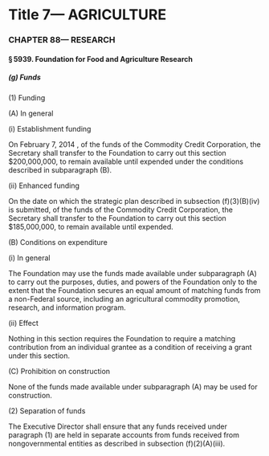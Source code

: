 
# Title 7— AGRICULTURE
### CHAPTER 88— RESEARCH
#### § 5939. Foundation for Food and Agriculture Research
##### (g) Funds

(1) Funding

(A) In general

(i) Establishment funding

On February 7, 2014 , of the funds of the Commodity Credit Corporation, the Secretary shall transfer to the Foundation to carry out this section $200,000,000, to remain available until expended under the conditions described in subparagraph (B).

(ii) Enhanced funding

On the date on which the strategic plan described in subsection (f)(3)(B)(iv) is submitted, of the funds of the Commodity Credit Corporation, the Secretary shall transfer to the Foundation to carry out this section $185,000,000, to remain available until expended.

(B) Conditions on expenditure

(i) In general

The Foundation may use the funds made available under subparagraph (A) to carry out the purposes, duties, and powers of the Foundation only to the extent that the Foundation secures an equal amount of matching funds from a non-Federal source, including an agricultural commodity promotion, research, and information program.

(ii) Effect

Nothing in this section requires the Foundation to require a matching contribution from an individual grantee as a condition of receiving a grant under this section.

(C) Prohibition on construction

None of the funds made available under subparagraph (A) may be used for construction.

(2) Separation of funds

The Executive Director shall ensure that any funds received under paragraph (1) are held in separate accounts from funds received from nongovernmental entities as described in subsection (f)(2)(A)(iii).
